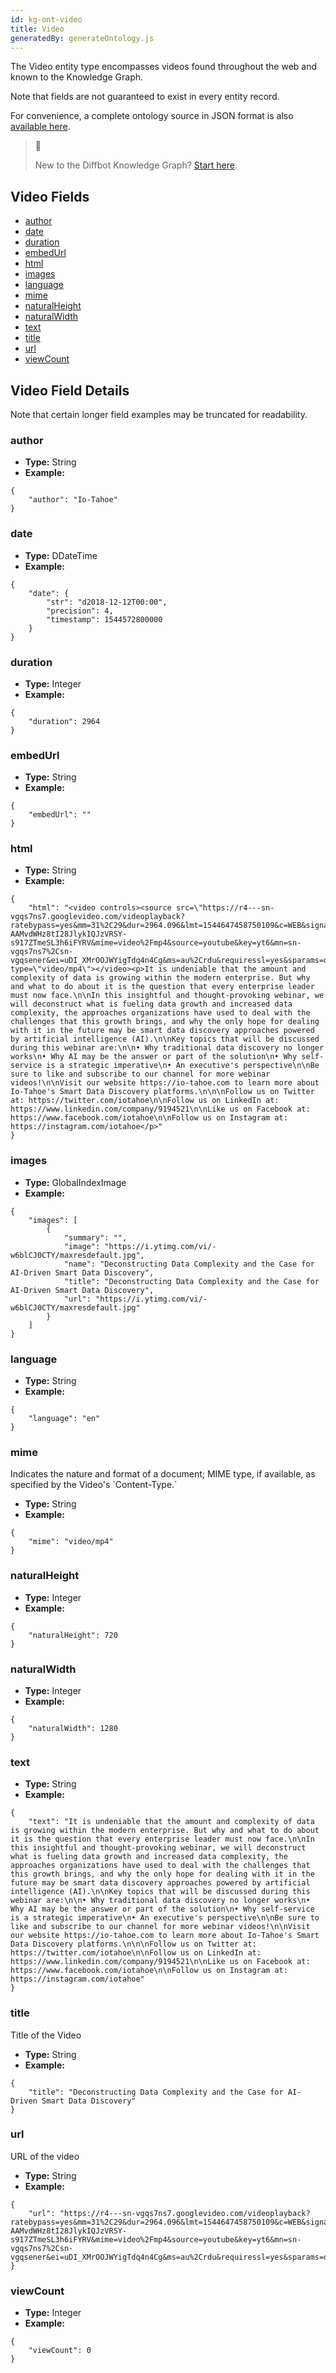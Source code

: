 ```yaml
---
id: kg-ont-video
title: Video
generatedBy: generateOntology.js
---
```


The Video entity type encompasses videos found throughout the web and known to the Knowledge Graph. 

Note that fields are not guaranteed to exist in every entity record.

For convenience, a complete ontology source in JSON format is also [available here](https://kg.diffbot.com/kg/ontology).

> 🙋 
> 
> New to the Diffbot Knowledge Graph? [Start here](doc:getting-started-with-diffbot-knowledge-graph).

## Video Fields
* [author](#author) 
* [date](#date) 
* [duration](#duration) 
* [embedUrl](#embedurl) 
* [html](#html) 
* [images](#images) 
* [language](#language) 
* [mime](#mime) 
* [naturalHeight](#naturalheight) 
* [naturalWidth](#naturalwidth) 
* [text](#text) 
* [title](#title) 
* [url](#url) 
* [viewCount](#viewcount) 

## Video Field Details
Note that certain longer field examples may be truncated for readability.

### author
  
* **Type:** String
* **Example:**
```
{
	"author": "Io-Tahoe"
}
```
### date
  
* **Type:** DDateTime
* **Example:**
```
{
	"date": {
		"str": "d2018-12-12T00:00",
		"precision": 4,
		"timestamp": 1544572800000
	}
}
```
### duration
  
* **Type:** Integer
* **Example:**
```
{
	"duration": 2964
}
```
### embedUrl
  
* **Type:** String
* **Example:**
```
{
	"embedUrl": ""
}
```
### html
  
* **Type:** String
* **Example:**
```
{
	"html": "<video controls><source src=\"https://r4---sn-vgqs7ns7.googlevideo.com/videoplayback?ratebypass=yes&mm=31%2C29&dur=2964.096&lmt=1544647458750109&c=WEB&signature=BDFC5B6365BCB570015CF0DB39639303EE480D2E.A2568676D096E9103EAC2689DCDB93658447CFF9&txp=2211222&itag=22&expire=1547667225&fvip=3&id=o-AAMvdWHz8tI28JlykIQJzVRSY-s917ZTmeSL3h6iFYRV&mime=video%2Fmp4&source=youtube&key=yt6&mn=sn-vgqs7ns7%2Csn-vgqsener&ei=uDI_XMrOOJWYigTdq4n4Cg&ms=au%2Crdu&requiressl=yes&sparams=dur%2Cei%2Cid%2Cip%2Cipbits%2Citag%2Clmt%2Cmime%2Cmm%2Cmn%2Cms%2Cmv%2Cpl%2Cratebypass%2Crequiressl%2Csource%2Cexpire&ipbits=0&pl=16&mv=m&ip=35.232.157.82&mt=1547645504\" type=\"video/mp4\"></video><p>It is undeniable that the amount and complexity of data is growing within the modern enterprise. But why and what to do about it is the question that every enterprise leader must now face.\n\nIn this insightful and thought-provoking webinar, we will deconstruct what is fueling data growth and increased data complexity, the approaches organizations have used to deal with the challenges that this growth brings, and why the only hope for dealing with it in the future may be smart data discovery approaches powered by artificial intelligence (AI).\n\nKey topics that will be discussed during this webinar are:\n\n• Why traditional data discovery no longer works\n• Why AI may be the answer or part of the solution\n• Why self-service is a strategic imperative\n• An executive's perspective\n\nBe sure to like and subscribe to our channel for more webinar videos!\n\nVisit our website https://io-tahoe.com to learn more about Io-Tahoe's Smart Data Discovery platforms.\n\n\nFollow us on Twitter at: https://twitter.com/iotahoe\n\nFollow us on LinkedIn at: https://www.linkedin.com/company/9194521\n\nLike us on Facebook at: https://www.facebook.com/iotahoe\n\nFollow us on Instagram at: https://instagram.com/iotahoe</p>"
}
```
### images
  
* **Type:** GlobalIndexImage
* **Example:**
```
{
	"images": [
		{
			"summary": "",
			"image": "https://i.ytimg.com/vi/-w6blCJ0CTY/maxresdefault.jpg",
			"name": "Deconstructing Data Complexity and the Case for AI-Driven Smart Data Discovery",
			"title": "Deconstructing Data Complexity and the Case for AI-Driven Smart Data Discovery",
			"url": "https://i.ytimg.com/vi/-w6blCJ0CTY/maxresdefault.jpg"
		}
	]
}
```
### language
  
* **Type:** String
* **Example:**
```
{
	"language": "en"
}
```
### mime
  Indicates the nature and format of a document; MIME type, if available, as specified by the Video&#39;s &#x60;Content-Type.&#x60;
* **Type:** String
* **Example:**
```
{
	"mime": "video/mp4"
}
```
### naturalHeight
  
* **Type:** Integer
* **Example:**
```
{
	"naturalHeight": 720
}
```
### naturalWidth
  
* **Type:** Integer
* **Example:**
```
{
	"naturalWidth": 1280
}
```
### text
  
* **Type:** String
* **Example:**
```
{
	"text": "It is undeniable that the amount and complexity of data is growing within the modern enterprise. But why and what to do about it is the question that every enterprise leader must now face.\n\nIn this insightful and thought-provoking webinar, we will deconstruct what is fueling data growth and increased data complexity, the approaches organizations have used to deal with the challenges that this growth brings, and why the only hope for dealing with it in the future may be smart data discovery approaches powered by artificial intelligence (AI).\n\nKey topics that will be discussed during this webinar are:\n\n• Why traditional data discovery no longer works\n• Why AI may be the answer or part of the solution\n• Why self-service is a strategic imperative\n• An executive's perspective\n\nBe sure to like and subscribe to our channel for more webinar videos!\n\nVisit our website https://io-tahoe.com to learn more about Io-Tahoe's Smart Data Discovery platforms.\n\n\nFollow us on Twitter at: https://twitter.com/iotahoe\n\nFollow us on LinkedIn at: https://www.linkedin.com/company/9194521\n\nLike us on Facebook at: https://www.facebook.com/iotahoe\n\nFollow us on Instagram at: https://instagram.com/iotahoe"
}
```
### title
  Title of the Video
* **Type:** String
* **Example:**
```
{
	"title": "Deconstructing Data Complexity and the Case for AI-Driven Smart Data Discovery"
}
```
### url
  URL of the video
* **Type:** String
* **Example:**
```
{
	"url": "https://r4---sn-vgqs7ns7.googlevideo.com/videoplayback?ratebypass=yes&mm=31%2C29&dur=2964.096&lmt=1544647458750109&c=WEB&signature=BDFC5B6365BCB570015CF0DB39639303EE480D2E.A2568676D096E9103EAC2689DCDB93658447CFF9&txp=2211222&itag=22&expire=1547667225&fvip=3&id=o-AAMvdWHz8tI28JlykIQJzVRSY-s917ZTmeSL3h6iFYRV&mime=video%2Fmp4&source=youtube&key=yt6&mn=sn-vgqs7ns7%2Csn-vgqsener&ei=uDI_XMrOOJWYigTdq4n4Cg&ms=au%2Crdu&requiressl=yes&sparams=dur%2Cei%2Cid%2Cip%2Cipbits%2Citag%2Clmt%2Cmime%2Cmm%2Cmn%2Cms%2Cmv%2Cpl%2Cratebypass%2Crequiressl%2Csource%2Cexpire&ipbits=0&pl=16&mv=m&ip=35.232.157.82&mt=1547645504"
}
```
### viewCount
  
* **Type:** Integer
* **Example:**
```
{
	"viewCount": 0
}
```
